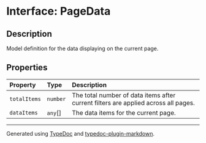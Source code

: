 # Interface: PageData

## Description

Model definition for the data displaying on the current page.

## Properties

| Property | Type | Description |
| :------ | :------ | :------ |
| `totalItems` | `number` | The total number of data items after current filters are applied across all pages. |
| `dataItems` | `any`[] | The data items for the current page. |

***

Generated using [TypeDoc](https://typedoc.org) and [typedoc-plugin-markdown](https://typedoc-plugin-markdown.org).
